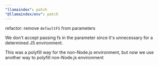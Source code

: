 ```yaml
---
"llamaindex": patch
"@llamaindex/env": patch
---
```


refactor: remove `defaultFS` from parameters

We don't accept passing fs in the parameter since it's unnecessary for a determined JS environment.

This was a polyfill way for the non-Node.js environment, but now we use another way to polyfill non-Node.js environment
